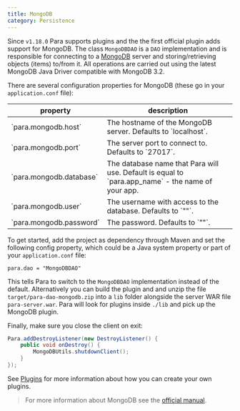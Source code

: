 ```yaml
---
title: MongoDB
category: Persistence
---
```


Since `v1.18.0` Para supports plugins and the the first official plugin adds support for MongoDB. The class
`MongoDBDAO` is a `DAO` implementation and is responsible for connecting to a [MongoDB](https://www.mongodb.org/)
server and storing/retrieving objects (items) to/from it. All operations are carried out using the latest MongoDB
Java Driver compatible with MongoDB 3.2.

There are several configuration properties for MongoDB (these go in your `application.conf` file):

<table class="table table-striped">
	<thead>
		<tr>
			<th>property</th>
			<th>description</th>
		</tr>
	</thead>
	<tbody>
		<tr><td>`para.mongodb.host`</td><td> The hostname of the MongoDB server. Defaults to `localhost`.</td></tr>
		<tr><td>`para.mongodb.port`</td><td> The server port to connect to. Defaults to `27017`.</td></tr>
		<tr><td>`para.mongodb.database`</td><td> The database name that Para will use. Default is equal to `para.app_name` - the name of your app.</td></tr>
		<tr><td>`para.mongodb.user`</td><td> The username with access to the database. Defaults to `""`.</td></tr>
		<tr><td>`para.mongodb.password`</td><td> The password. Defaults to `""`.</td></tr>
	</tbody>
</table>

To get started, add the project as dependency through Maven and set the following config property, which could be a
Java system property or part of your `application.conf` file:
```
para.dao = "MongoDBDAO"
```

This tells Para to switch to the `MongoDBDAO` implementation instead of the default.
Alternatively you can build the plugin and and unzip the file `target/para-dao-mongodb.zip` into a `lib` folder
alongside the server WAR file `para-server.war`. Para will look for plugins inside `./lib` and pick up the MongoDB plugin.

Finally, make sure you close the client on exit:

```java
Para.addDestroyListener(new DestroyListener() {
    public void onDestroy() {
        MongoDBUtils.shutdownClient();
    }
});
```
See [Plugins](#008-plugins) for more information about how you can create your own plugins.

> For more information about MongoDB see the [official manual](https://docs.mongodb.org/manual/).
